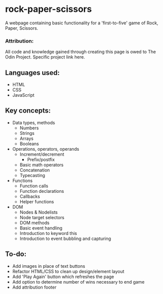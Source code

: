 # rock-paper-scissors

A webpage containing basic functionality for a 'first-to-five' game of Rock, Paper, Scissors.

### Attribution:

All code and knowledge gained through creating this page is owed to The Odin Project. Specific project link here.

## Languages used:
- HTML
- CSS
- JavaScript

## Key concepts:
- Data types, methods
    - Numbers
    - Strings
    - Arrays
    - Booleans
- Operations, operators, operands
    - Increment/decrement
        - Prefix/postfix
    - Basic math operators
    - Concatenation
    - Typecasting
- Functions
    - Function calls
    - Function declarations
    - Callbacks
    - Helper functions
- DOM
    - Nodes & Nodelists
    - Node target selectors
    - DOM methods
    - Basic event handling
    - Introduction to keyword this
    - Introduction to event bubbling and capturing


## To-do:
- Add images in place of text buttons
- Refactor HTML/CSS to clean up design/element layout
- Add 'Play Again' button which refreshes the page
- Add option to determine number of wins necessary to end game
- Add attribution footer